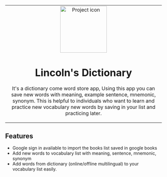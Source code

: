 <table align="center"><tr><td align="center" width="9999">
<img src="./public/lin_swag.ico" align="center" width="150" alt="Project icon">

# Lincoln's Dictionary
It's a dictionary come word store app, Using this app you can save new words with meaning, example sentence, mnemonic, synonym.
This is helpful to individuals who want to learn and practice new vocabulary new words by saving in your list and practicing later.
</td></tr></table>

## Features
- Google sign in available to import the books list saved in google books
- Add new words to vocabulary list with meaning, sentence, mnemonic, synonym
- Add words from dictionary (online/offline multilingual) to your vocabulary list easily.